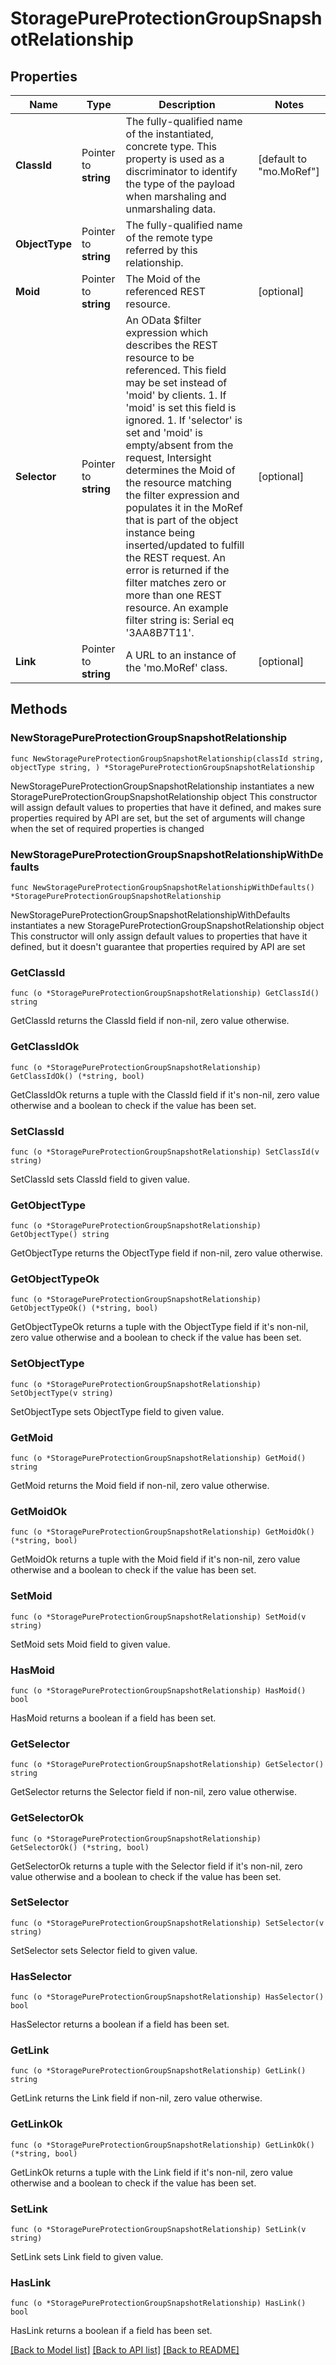 # StoragePureProtectionGroupSnapshotRelationship

## Properties

Name | Type | Description | Notes
------------ | ------------- | ------------- | -------------
**ClassId** | Pointer to **string** | The fully-qualified name of the instantiated, concrete type. This property is used as a discriminator to identify the type of the payload when marshaling and unmarshaling data. | [default to "mo.MoRef"]
**ObjectType** | Pointer to **string** | The fully-qualified name of the remote type referred by this relationship. | 
**Moid** | Pointer to **string** | The Moid of the referenced REST resource. | [optional] 
**Selector** | Pointer to **string** | An OData $filter expression which describes the REST resource to be referenced. This field may be set instead of &#39;moid&#39; by clients. 1. If &#39;moid&#39; is set this field is ignored. 1. If &#39;selector&#39; is set and &#39;moid&#39; is empty/absent from the request, Intersight determines the Moid of the resource matching the filter expression and populates it in the MoRef that is part of the object instance being inserted/updated to fulfill the REST request. An error is returned if the filter matches zero or more than one REST resource. An example filter string is: Serial eq &#39;3AA8B7T11&#39;. | [optional] 
**Link** | Pointer to **string** | A URL to an instance of the &#39;mo.MoRef&#39; class. | [optional] 

## Methods

### NewStoragePureProtectionGroupSnapshotRelationship

`func NewStoragePureProtectionGroupSnapshotRelationship(classId string, objectType string, ) *StoragePureProtectionGroupSnapshotRelationship`

NewStoragePureProtectionGroupSnapshotRelationship instantiates a new StoragePureProtectionGroupSnapshotRelationship object
This constructor will assign default values to properties that have it defined,
and makes sure properties required by API are set, but the set of arguments
will change when the set of required properties is changed

### NewStoragePureProtectionGroupSnapshotRelationshipWithDefaults

`func NewStoragePureProtectionGroupSnapshotRelationshipWithDefaults() *StoragePureProtectionGroupSnapshotRelationship`

NewStoragePureProtectionGroupSnapshotRelationshipWithDefaults instantiates a new StoragePureProtectionGroupSnapshotRelationship object
This constructor will only assign default values to properties that have it defined,
but it doesn't guarantee that properties required by API are set

### GetClassId

`func (o *StoragePureProtectionGroupSnapshotRelationship) GetClassId() string`

GetClassId returns the ClassId field if non-nil, zero value otherwise.

### GetClassIdOk

`func (o *StoragePureProtectionGroupSnapshotRelationship) GetClassIdOk() (*string, bool)`

GetClassIdOk returns a tuple with the ClassId field if it's non-nil, zero value otherwise
and a boolean to check if the value has been set.

### SetClassId

`func (o *StoragePureProtectionGroupSnapshotRelationship) SetClassId(v string)`

SetClassId sets ClassId field to given value.


### GetObjectType

`func (o *StoragePureProtectionGroupSnapshotRelationship) GetObjectType() string`

GetObjectType returns the ObjectType field if non-nil, zero value otherwise.

### GetObjectTypeOk

`func (o *StoragePureProtectionGroupSnapshotRelationship) GetObjectTypeOk() (*string, bool)`

GetObjectTypeOk returns a tuple with the ObjectType field if it's non-nil, zero value otherwise
and a boolean to check if the value has been set.

### SetObjectType

`func (o *StoragePureProtectionGroupSnapshotRelationship) SetObjectType(v string)`

SetObjectType sets ObjectType field to given value.


### GetMoid

`func (o *StoragePureProtectionGroupSnapshotRelationship) GetMoid() string`

GetMoid returns the Moid field if non-nil, zero value otherwise.

### GetMoidOk

`func (o *StoragePureProtectionGroupSnapshotRelationship) GetMoidOk() (*string, bool)`

GetMoidOk returns a tuple with the Moid field if it's non-nil, zero value otherwise
and a boolean to check if the value has been set.

### SetMoid

`func (o *StoragePureProtectionGroupSnapshotRelationship) SetMoid(v string)`

SetMoid sets Moid field to given value.

### HasMoid

`func (o *StoragePureProtectionGroupSnapshotRelationship) HasMoid() bool`

HasMoid returns a boolean if a field has been set.

### GetSelector

`func (o *StoragePureProtectionGroupSnapshotRelationship) GetSelector() string`

GetSelector returns the Selector field if non-nil, zero value otherwise.

### GetSelectorOk

`func (o *StoragePureProtectionGroupSnapshotRelationship) GetSelectorOk() (*string, bool)`

GetSelectorOk returns a tuple with the Selector field if it's non-nil, zero value otherwise
and a boolean to check if the value has been set.

### SetSelector

`func (o *StoragePureProtectionGroupSnapshotRelationship) SetSelector(v string)`

SetSelector sets Selector field to given value.

### HasSelector

`func (o *StoragePureProtectionGroupSnapshotRelationship) HasSelector() bool`

HasSelector returns a boolean if a field has been set.

### GetLink

`func (o *StoragePureProtectionGroupSnapshotRelationship) GetLink() string`

GetLink returns the Link field if non-nil, zero value otherwise.

### GetLinkOk

`func (o *StoragePureProtectionGroupSnapshotRelationship) GetLinkOk() (*string, bool)`

GetLinkOk returns a tuple with the Link field if it's non-nil, zero value otherwise
and a boolean to check if the value has been set.

### SetLink

`func (o *StoragePureProtectionGroupSnapshotRelationship) SetLink(v string)`

SetLink sets Link field to given value.

### HasLink

`func (o *StoragePureProtectionGroupSnapshotRelationship) HasLink() bool`

HasLink returns a boolean if a field has been set.


[[Back to Model list]](../README.md#documentation-for-models) [[Back to API list]](../README.md#documentation-for-api-endpoints) [[Back to README]](../README.md)


